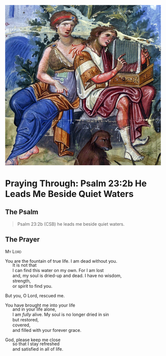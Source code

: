 <img class="intro-right" src="../images/art-paris-psalter.jpg">

<style>
  li {list-style-type: none;}
  p + ul {
    margin-top: -18px;
}
</style>

# Praying Through: Psalm 23:2b He Leads Me Beside Quiet Waters

## The Psalm

>Psalm 23:2b (CSB)   he leads me beside quiet waters.

## The Prayer

<div style="font-variant: small-caps;">
My Lord
</div>

You are the fountain of true life.
I am dead without you. 
* It is not that 
* I can find this water on my own.
For I am lost
* and, my soul is dried-up and dead.
I have no wisdom, 
* strength, 
* or spirit to find you.

But you, O Lord, rescued me.

You have brought me into your life 
* and in your life alone, 
* I am <em>fully</em> alive.
My soul is no longer dried in sin 
* but restored, 
* covered, 
* and filled with your forever grace.

God, please keep me close 
* so that I stay refreshed 
* and satisfied in all of life.
